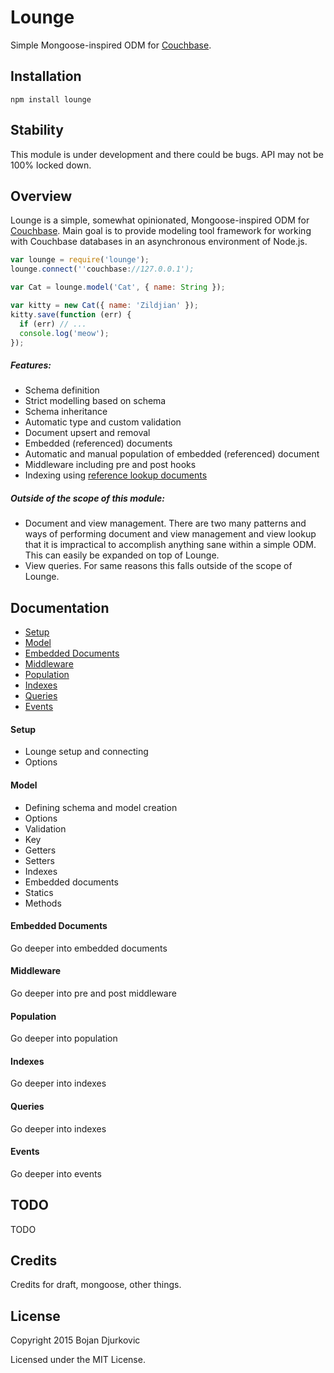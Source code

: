 # Lounge

Simple Mongoose-inspired ODM for [Couchbase](http://www.couchbase.com).

## Installation

`npm install lounge`

## Stability

This module is under development and there could be bugs. API may not be 100% locked down. 

## Overview

Lounge is a simple, somewhat opinionated, Mongoose-inspired ODM for [Couchbase](http://www.couchbase.com). Main goal is
to provide modeling tool framework for working with Couchbase databases in an asynchronous environment of Node.js. 

```js
var lounge = require('lounge');
lounge.connect(''couchbase://127.0.0.1');

var Cat = lounge.model('Cat', { name: String });

var kitty = new Cat({ name: 'Zildjian' });
kitty.save(function (err) {
  if (err) // ...
  console.log('meow');
});
```

##### Features:

* Schema definition
* Strict modelling based on schema
* Schema inheritance
* Automatic type and custom validation
* Document upsert and removal
* Embedded (referenced) documents
* Automatic and manual population of embedded (referenced) document
* Middleware including pre and post hooks
* Indexing using [reference lookup documents](http://docs.couchbase.com/developer/dev-guide-3.0/lookups.html)

##### Outside of the scope of this module:

* Document and view management. There are two many patterns and ways of performing document and view management and 
 view lookup that it is impractical to accomplish anything sane within a simple ODM. This can easily be expanded
 on top of Lounge.
* View queries. For same reasons this falls outside of the scope of Lounge.

## Documentation

* [Setup](#lounge)
* [Model](#model)
* [Embedded Documents](#embedded)
* [Middleware](#middleware)
* [Population](#population)
* [Indexes](#indexes)
* [Queries](#queries)
* [Events](#events)

#### Setup <a id="lounge"></a>

* Lounge setup and connecting
* Options

#### Model <a id="model"></a>

* Defining schema and model creation 
* Options
* Validation
* Key
* Getters
* Setters
* Indexes
* Embedded documents
* Statics
* Methods

#### Embedded Documents <a id="embedded"></a>

Go deeper into embedded documents

#### Middleware <a id="middleware"></a>

Go deeper into pre and post middleware

#### Population <a id="population"></a>

Go deeper into population

#### Indexes <a id="indexes"></a>

Go deeper into indexes

#### Queries <a id="queries"></a>

Go deeper into indexes

#### Events <a id="events"></a>

Go deeper into events

## TODO

TODO

## Credits

Credits for draft, mongoose, other things.

## License

Copyright 2015 Bojan Djurkovic

Licensed under the MIT License.